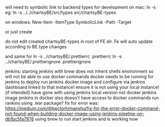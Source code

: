 will need to symbolic link to backend types for development
on mac:
ln -s <path to BE types dir from DESTINATION path> <user created destination path>
eg:
ln -s ../../chartsyBE/src/types src/chartsyBE-types

on windows:
New-Item -ItemType SymbolicLink -Path <link-name> -Target <target>

or just create

do not edit created chartsyBE-types in root of FE dir. Fe will auto update according to BE type changes

and same for 
ln -s ../chartsyBE/.prettierrc .prettierrc
ln -s ../chartsyBE/.prettierignore .prettierignore





jenkins:
starting jenkins with brew does not inherit shells environment so will not be able to use docker commands
docker needs to be running for jenkins to deploy
run jenkins docker image and configure via jenkins dashboard linked to that instance! ensure it is not using your local instance! (if intended)
have gone with using jenkins local version not docker jenkins image
jenkins in docker also doesn't have access to docker commands
run rankins using .war package?
fix for error was:
https://medium.com/@bectorhimanshu/fix-for-the-error-docker-command-not-found-when-building-docker-image-using-jenkins-pipeline-on-db1bc5fa7976
using brew to run start jenkins and is working now